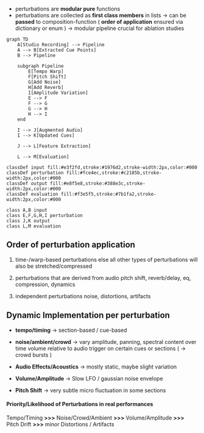 
- perturbations are **modular pure** functions
- perturbations are collected as **first class members** in lists
	-> can be **passed** to composition-function ( **order of application** ensured via dictionary or enum ) 
	-> modular pipeline crucial for ablation studies



```mermaid
graph TD
    A[Studio Recording] --> Pipeline
    A --> B[Extracted Cue Points]
    B --> Pipeline
    
    subgraph Pipeline
		E[Tempo Warp] 
		F[Pitch Shift] 
		G[Add Noise] 
		H[Add Reverb] 
		I[Amplitude Variation] 
		E --> F 
		F --> G 
		G --> H 
		H --> I
	end
	    
    I --> J[Augmented Audio]
    I --> K[Updated Cues]
    
    J --> L[Feature Extraction]
    
    L --> M[Evaluation]

classDef input fill:#e3f2fd,stroke:#1976d2,stroke-width:2px,color:#000
classDef perturbation fill:#fce4ec,stroke:#c2185b,stroke-width:2px,color:#000
classDef output fill:#e8f5e8,stroke:#388e3c,stroke-width:2px,color:#000
classDef evaluation fill:#f3e5f5,stroke:#7b1fa2,stroke-width:2px,color:#000

class A,B input
class E,F,G,H,I perturbation
class J,K output
class L,M evaluation
```


## Order of perturbation application

1. time-/warp-based perturbations
	else all other types of perturbations will also be stretched/compressed

2. perturbations that are derived from audio
	pitch shift, reverb/delay, eq, compression, dynamics

3. independent perturbations
	noise, distortions, artifacts

## Dynamic Implementation per perturbation

- **tempo/timing** 
	-> section-based / cue-based

- **noise/ambient/crowd** 
	-> vary amplitude, panning, spectral content over time 
		volume relative to audio
		trigger on certain cues or sections ( -> crowd bursts )

- **Audio Effects/Acoustics** 
	-> mostly static, maybe slight variation

- **Volume/Amplitude** 
	-> Slow LFO / gaussian noise envelope

- **Pitch Shift** 
	-> very subtle micro fluctuation in some sections


#### Priority/Likelihood of Perturbations in real performances
Tempo/Timing **>>>** Noise/Crowd/Ambient **>>>** Volume/Amplitude **>>>** Pitch Drift **>>>** minor Distortions / Artifacts

